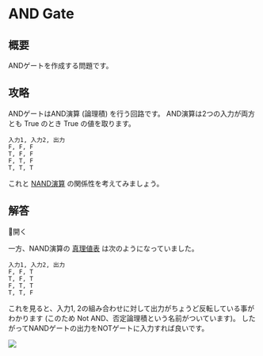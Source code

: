 # AND Gate

## 概要

ANDゲートを作成する問題です。

## 攻略

ANDゲートはAND演算 (論理積) を行う回路です。
AND演算は2つの入力が両方とも <span class="T">True</span> のとき <span class="T">True</span> の値を取ります。

```truth_table
入力1, 入力2, 出力
F, F, F
T, F, F
F, T, F
T, T, T
```

これと [NAND演算](#nand_gate) の関係性を考えてみましょう。

## 解答

<div class="spoiler-controller material-icons">&#xE5CF;開く</div>
<div class="spoiler">

一方、NAND演算の [真理値表](#truth_table) は次のようになっていました。

```truth_table
入力1, 入力2, 出力
F, F, T
T, F, T
F, T, T
T, T, F
```

これを見ると、入力1, 2の組み合わせに対して出力がちょうど反転している事がわかります
(このため Not AND、否定論理積という名前がついています)。
したがってNANDゲートの出力をNOTゲートに入力すれば良いです。

![](https://gyazo.com/0c72f4ed1ceb676c2f50b682310d8fba.png)

</div>
